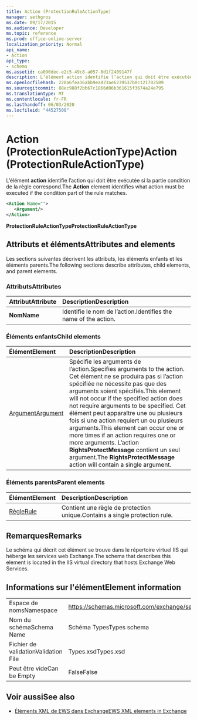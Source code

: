 ```yaml
---
title: Action (ProtectionRuleActionType)
manager: sethgros
ms.date: 09/17/2015
ms.audience: Developer
ms.topic: reference
ms.prod: office-online-server
localization_priority: Normal
api_name:
- Action
api_type:
- schema
ms.assetid: ca090dec-e2c5-49c8-a057-8d1f2409147f
description: L’élément action identifie l’action qui doit être exécutée si la partie condition de la règle correspond.
ms.openlocfilehash: 220a6fea16abb9ea823ae6239537b8c121702589
ms.sourcegitcommit: 88ec988f2bb67c1866d06b361615f3674a24e795
ms.translationtype: MT
ms.contentlocale: fr-FR
ms.lasthandoff: 06/03/2020
ms.locfileid: "44527508"
---
```

# <a name="action-protectionruleactiontype"></a><span data-ttu-id="037e7-103">Action (ProtectionRuleActionType)</span><span class="sxs-lookup"><span data-stu-id="037e7-103">Action (ProtectionRuleActionType)</span></span>

<span data-ttu-id="037e7-104">L’élément **action** identifie l’action qui doit être exécutée si la partie condition de la règle correspond.</span><span class="sxs-lookup"><span data-stu-id="037e7-104">The **Action** element identifies what action must be executed if the condition part of the rule matches.</span></span> 
  
```xml
<Action Name="">
   <Argument/>
</Action>

```

 <span data-ttu-id="037e7-105">**ProtectionRuleActionType**</span><span class="sxs-lookup"><span data-stu-id="037e7-105">**ProtectionRuleActionType**</span></span>
## <a name="attributes-and-elements"></a><span data-ttu-id="037e7-106">Attributs et éléments</span><span class="sxs-lookup"><span data-stu-id="037e7-106">Attributes and elements</span></span>

<span data-ttu-id="037e7-107">Les sections suivantes décrivent les attributs, les éléments enfants et les éléments parents.</span><span class="sxs-lookup"><span data-stu-id="037e7-107">The following sections describe attributes, child elements, and parent elements.</span></span>
  
### <a name="attributes"></a><span data-ttu-id="037e7-108">Attributs</span><span class="sxs-lookup"><span data-stu-id="037e7-108">Attributes</span></span>

|<span data-ttu-id="037e7-109">**Attribut**</span><span class="sxs-lookup"><span data-stu-id="037e7-109">**Attribute**</span></span>|<span data-ttu-id="037e7-110">**Description**</span><span class="sxs-lookup"><span data-stu-id="037e7-110">**Description**</span></span>|
|:-----|:-----|
|<span data-ttu-id="037e7-111">**Nom**</span><span class="sxs-lookup"><span data-stu-id="037e7-111">**Name**</span></span> <br/> |<span data-ttu-id="037e7-112">Identifie le nom de l’action.</span><span class="sxs-lookup"><span data-stu-id="037e7-112">Identifies the name of the action.</span></span>  <br/> |
   
### <a name="child-elements"></a><span data-ttu-id="037e7-113">Éléments enfants</span><span class="sxs-lookup"><span data-stu-id="037e7-113">Child elements</span></span>

|<span data-ttu-id="037e7-114">**Élément**</span><span class="sxs-lookup"><span data-stu-id="037e7-114">**Element**</span></span>|<span data-ttu-id="037e7-115">**Description**</span><span class="sxs-lookup"><span data-stu-id="037e7-115">**Description**</span></span>|
|:-----|:-----|
|[<span data-ttu-id="037e7-116">Argument</span><span class="sxs-lookup"><span data-stu-id="037e7-116">Argument</span></span>](argument.md) <br/> |<span data-ttu-id="037e7-117">Spécifie les arguments de l’action.</span><span class="sxs-lookup"><span data-stu-id="037e7-117">Specifies arguments to the action.</span></span> <span data-ttu-id="037e7-118">Cet élément ne se produira pas si l’action spécifiée ne nécessite pas que des arguments soient spécifiés.</span><span class="sxs-lookup"><span data-stu-id="037e7-118">This element will not occur if the specified action does not require arguments to be specified.</span></span> <span data-ttu-id="037e7-119">Cet élément peut apparaître une ou plusieurs fois si une action requiert un ou plusieurs arguments.</span><span class="sxs-lookup"><span data-stu-id="037e7-119">This element can occur one or more times if an action requires one or more arguments.</span></span> <span data-ttu-id="037e7-120">L’action **RightsProtectMessage** contient un seul argument.</span><span class="sxs-lookup"><span data-stu-id="037e7-120">The **RightsProtectMessage** action will contain a single argument.</span></span>  <br/> |
   
### <a name="parent-elements"></a><span data-ttu-id="037e7-121">Éléments parents</span><span class="sxs-lookup"><span data-stu-id="037e7-121">Parent elements</span></span>

|<span data-ttu-id="037e7-122">**Élément**</span><span class="sxs-lookup"><span data-stu-id="037e7-122">**Element**</span></span>|<span data-ttu-id="037e7-123">**Description**</span><span class="sxs-lookup"><span data-stu-id="037e7-123">**Description**</span></span>|
|:-----|:-----|
|[<span data-ttu-id="037e7-124">Règle</span><span class="sxs-lookup"><span data-stu-id="037e7-124">Rule</span></span>](rule.md) <br/> |<span data-ttu-id="037e7-125">Contient une règle de protection unique.</span><span class="sxs-lookup"><span data-stu-id="037e7-125">Contains a single protection rule.</span></span>  <br/> |
   
## <a name="remarks"></a><span data-ttu-id="037e7-126">Remarques</span><span class="sxs-lookup"><span data-stu-id="037e7-126">Remarks</span></span>

<span data-ttu-id="037e7-127">Le schéma qui décrit cet élément se trouve dans le répertoire virtuel IIS qui héberge les services web Exchange.</span><span class="sxs-lookup"><span data-stu-id="037e7-127">The schema that describes this element is located in the IIS virtual directory that hosts Exchange Web Services.</span></span>
  
## <a name="element-information"></a><span data-ttu-id="037e7-128">Informations sur l'élément</span><span class="sxs-lookup"><span data-stu-id="037e7-128">Element information</span></span>

|||
|:-----|:-----|
|<span data-ttu-id="037e7-129">Espace de noms</span><span class="sxs-lookup"><span data-stu-id="037e7-129">Namespace</span></span>  <br/> |https://schemas.microsoft.com/exchange/services/2006/types  <br/> |
|<span data-ttu-id="037e7-130">Nom du schéma</span><span class="sxs-lookup"><span data-stu-id="037e7-130">Schema Name</span></span>  <br/> |<span data-ttu-id="037e7-131">Schéma Types</span><span class="sxs-lookup"><span data-stu-id="037e7-131">Types schema</span></span>  <br/> |
|<span data-ttu-id="037e7-132">Fichier de validation</span><span class="sxs-lookup"><span data-stu-id="037e7-132">Validation File</span></span>  <br/> |<span data-ttu-id="037e7-133">Types.xsd</span><span class="sxs-lookup"><span data-stu-id="037e7-133">Types.xsd</span></span>  <br/> |
|<span data-ttu-id="037e7-134">Peut être vide</span><span class="sxs-lookup"><span data-stu-id="037e7-134">Can be Empty</span></span>  <br/> |<span data-ttu-id="037e7-135">False</span><span class="sxs-lookup"><span data-stu-id="037e7-135">False</span></span>  <br/> |
   
## <a name="see-also"></a><span data-ttu-id="037e7-136">Voir aussi</span><span class="sxs-lookup"><span data-stu-id="037e7-136">See also</span></span>

- [<span data-ttu-id="037e7-137">Éléments XML de EWS dans Exchange</span><span class="sxs-lookup"><span data-stu-id="037e7-137">EWS XML elements in Exchange</span></span>](ews-xml-elements-in-exchange.md)

